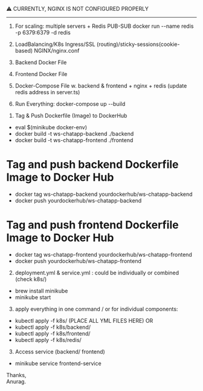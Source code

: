 ⚠️ CURRENTLY, NGINX IS NOT CONFIGURED PROPERLY
___________________________________________

1. For scaling: multiple servers + Redis PUB-SUB
docker run --name redis -p 6379:6379 -d redis 

2. LoadBalancing/K8s Ingress/SSL (routing)/sticky-sessions(cookie-based) NGINX/nginx.conf

3. Backend Docker File
4. Frontend Docker File
5. Docker-Compose File w. backend & frontend + nginx + redis (update redis address in server.ts) 

6. Run Everything: docker-compose up --build

<!-- k8s deployment -->
1. Tag & Push Dockerfile (Image) to DockerHub
<!-- Minikube : you can load images directly without pushing. -->
<!-- Alternatively, if you want to skip DockerHub and load directly into Minikube: -->
<!-- image is built inside the Minikube VM/container without needing to push to Docker Hub- -->
- eval $(minikube docker-env)
- docker build -t ws-chatapp-backend ./backend
- docker build -t ws-chatapp-frontend ./frontend

# Tag and push backend Dockerfile Image to Docker Hub 
- docker tag ws-chatapp-backend yourdockerhub/ws-chatapp-backend
- docker push yourdockerhub/ws-chatapp-backend

# Tag and push frontend Dockerfile Image to Docker Hub
- docker tag ws-chatapp-frontend yourdockerhub/ws-chatapp-frontend
- docker push yourdockerhub/ws-chatapp-frontend

<!-- could be on base folder directly -->
2. deployment.yml & service.yml : could be individually or combined (check k8s/)

<!-- start minikube k8s-cluster first -->
- brew install minikube
- minikube start

3. apply everything in one command / or for individual components:
- kubectl apply -f k8s/ (PLACE ALL YML FILES HERE)
OR
- kubectl apply -f k8s/backend/
- kubectl apply -f k8s/frontend/
- kubectl apply -f k8s/redis/

3. Access service (backend/ frontend)
- minikube service frontend-service

Thanks, <br/>
Anurag.

